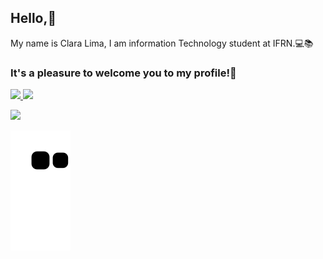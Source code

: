 ## Hello,👋
My name is Clara Lima, I am information Technology student at IFRN.💻📚 
### It's a pleasure to welcome you to my profile!🤗

<div> <a href="https://github.com/claralima1"> <img height="180em" src="https://github-readme-stats.vercel.app/api/top-langs/?username=claralima1&layout=compact&langs_count=7&theme=dracula"/> <img height="180em" src="https://github-readme-stats.vercel.app/api?username=claralima1&show_icons=true&theme=dracula&include_all_commits=true&count_private=true"/> </div>

  <a href="https://www.instagram.com/_tinguer" alt="Instagram" target="_blank"> <img src="https://img.shields.io/badge/-Instagram-DF0174?style=for-the-badge&labelColor=DF0174&logo=instagram&logoColor=white&link=https://www.instagram.com/_tinguer"> </a>
  
 ![ Animação de cobra ](https://github.com/rafaballerini/rafaballerini/blob/output/github-contribution-grid-snake.svg)
 
 
 
 
